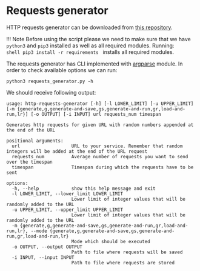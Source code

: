 # Requests generator

HTTP requests generator can be downloaded from [this repository](https://github.com/WasilewM/http-requests-generator.git).  

!!! Note
    Before using the script please we need to make sure that we have `python3` and `pip3` installed as well as all required modules. Running:  
    ```shell
    pip3 install -r requirements
    ```
    installs all required modules.

The requests generator has CLI implemented with [argparse](https://docs.python.org/3/library/argparse.html) module. In order to check available options we can run:  
```shell
python3 requests_generator.py -h
```
We should receive following output:  
```shell
usage: http-requests-generator [-h] [-l LOWER_LIMIT] [-u UPPER_LIMIT] [-m {generate,g,generate-and-save,gs,generate-and-run,gr,load-and-run,lr}] [-o OUTPUT] [-i INPUT] url requests_num timespan

Generates http requests for given URL with random numbers appended at the end of the URL

positional arguments:
  url                   URL to your service. Remember that random integers will be added at the end of the URL request
  requests_num          Average number of requests you want to send over the timespan
  timespan              Timespan during which the requests have to be sent

options:
  -h, --help            show this help message and exit
  -l LOWER_LIMIT, --lower_limit LOWER_LIMIT
                        Lower limit of integer values that will be randomly added to the URL
  -u UPPER_LIMIT, --upper_limit UPPER_LIMIT
                        Lower limit of integer values that will be randomly added to the URL
  -m {generate,g,generate-and-save,gs,generate-and-run,gr,load-and-run,lr}, --mode {generate,g,generate-and-save,gs,generate-and-run,gr,load-and-run,lr}
                        Mode which should be executed
  -o OUTPUT, --output OUTPUT
                        Path to file where requests will be saved
  -i INPUT, --input INPUT
                        Path to file where requests are stored
```